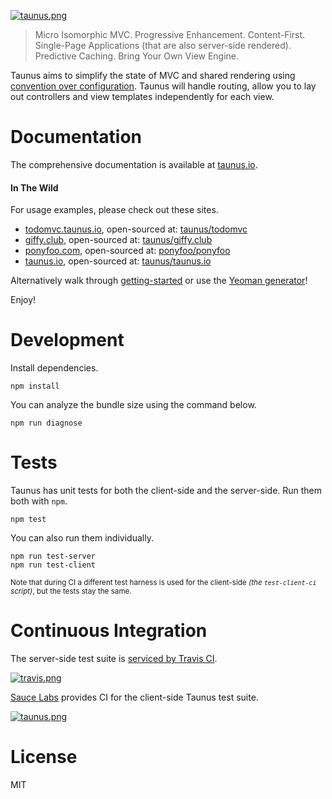 [![taunus.png][3]][1]

> Micro Isomorphic MVC. Progressive Enhancement. Content-First. Single-Page Applications (that are also server-side rendered). Predictive Caching. Bring Your Own View Engine.

Taunus aims to simplify the state of MVC and shared rendering using [convention over configuration][2]. Taunus will handle routing,  allow you to lay out controllers and view templates independently for each view.

# Documentation

The comprehensive documentation is available at [taunus.io][1].

#### In The Wild

For usage examples, please check out these sites.

- [todomvc.taunus.io][15], open-sourced at: [taunus/todomvc][16]
- [giffy.club][13], open-sourced at: [taunus/giffy.club][14]
- [ponyfoo.com][8], open-sourced at: [ponyfoo/ponyfoo][4]
- [taunus.io][1], open-sourced at: [taunus/taunus.io][5]

Alternatively walk through [getting-started][6] or use the [Yeoman generator][7]!

Enjoy!

# Development

Install dependencies.

```shell
npm install
```

You can analyze the bundle size using the command below.

```shell
npm run diagnose
```

# Tests

Taunus has unit tests for both the client-side and the server-side. Run them both with `npm`.

```shell
npm test
```

You can also run them individually.

```shell
npm run test-server
npm run test-client
```

<sub>Note that during CI a different test harness is used for the client-side _(the `test-client-ci` script)_, but the tests stay the same.</sub>

# Continuous Integration

The server-side test suite is [serviced by Travis CI][11].

[![travis.png][12]][11]

[Sauce Labs][10] provides CI for the client-side Taunus test suite.

[![taunus.png][9]][10]


# License

MIT

[1]: http://taunus.bevacqua.io "Taunus Documentation Mini-site"
[2]: http://en.wikipedia.org/wiki/Convention_over_configuration "Convention over configuration"
[3]: https://raw.github.com/bevacqua/taunus/master/resources/taunus.png
[4]: https://github.com/ponyfoo/ponyfoo
[5]: https://github.com/taunus/taunus.bevacqua.io
[6]: https://github.com/taunus/getting-started
[7]: https://github.com/taunus/generator-taunus
[8]: http://ponyfoo.com
[9]: https://saucelabs.com/browser-matrix/taunus.svg
[10]: https://saucelabs.com/u/taunus
[11]: https://travis-ci.org/taunus/taunus
[12]: https://secure.travis-ci.org/taunus/taunus.png?branch=master
[13]: http://giffy.club
[14]: https://github.com/taunus/giffy.club
[15]: http://todomvc.taunus.io
[16]: https://github.com/taunus/todomvc
